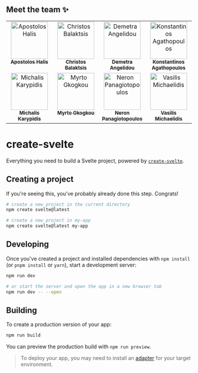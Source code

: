 ## Meet the team ✨
<!-- 
    Apostolos Halis
    Christos Balaktsis
    Demetra Angelidou
    Konstantinos Agathopoulos
    Michalis Karypidis
    Myrto Gkogkou
    Neron Panagiotopoulos
    Vasilis Michaelidis
 -->
<table>
    <tbody>
        <tr>
            <td align="center" valign="top" width="25%">
                <a href="https://github.com/TolisSth">
                    <img src="https://avatars.githubusercontent.com/u/93685610?v=4?s=100" width="100px;" alt="Apostolos Halis"/>
                    <br />
                    <sub><b>Apostolos Halis</b></sub>
                </a>
            </td>
            <td align="center" valign="top" width="25%">
                <a href="https://github.com/balaktsisc">
                    <img src="https://avatars.githubusercontent.com/u/74056421?v=4?s=100" width="100px;" alt="Christos Balaktsis"/>
                    <br />
                    <sub><b>Christos Balaktsis</b></sub>
                </a>
            </td>
            <td align="center" valign="top" width="25%">
                <a href="https://github.com/dangelidou">
                    <img src="https://avatars.githubusercontent.com/u/115474360?v=4?s=100" width="100px;" alt="Demetra Angelidou"/>
                    <br />
                    <sub><b>Demetra Angelidou</b></sub>
                </a>
            </td>
            <td align="center" valign="top" width="25%">
                <a href="https://github.com/Kostaga">
                    <img src="https://avatars.githubusercontent.com/u/59094550?v=4?s=100" width="100px;" alt="Konstantinos Agathopoulos"/>
                    <br />
                    <sub><b>Konstantinos Agathopoulos</b></sub>
                </a>
            </td>
            </tr>
            <tr>
            <td align="center" valign="top" width="25%">
                <a href="https://github.com/RogZero">
                    <img src="https://avatars.githubusercontent.com/u/110724304?v=4?s=100" width="100px;" alt="Michalis Karypidis"/>
                    <br />
                    <sub><b>Michalis Karypidis</b></sub>
                </a>
            </td>
            <td align="center" valign="top" width="25%">
                <a href="https://github.com/itsMyrto">
                    <img src="https://avatars.githubusercontent.com/u/75997814?v=4?s=100" width="100px;" alt="Myrto Gkogkou"/>
                    <br />
                    <sub><b>Myrto Gkogkou</b></sub>
                </a>
            </td>
            <td align="center" valign="top" width="25%">
                <a href="https://github.com/neron-png">
                    <img src="https://avatars.githubusercontent.com/u/18248043?v=4?s=100" width="100px;" alt="Neron Panagiotopoulos"/>
                    <br />
                    <sub><b>Neron Panagiotopoulos</b></sub>
                </a>
            </td>
            </td>
            <td align="center" valign="top" width="25%">
                <a href="https://github.com/VasilisMicha">
                    <img src="https://avatars.githubusercontent.com/u/145148992?v=4?s=100" width="100px;" alt="Vasilis Michaelidis"/>
                    <br />
                    <sub><b>Vasilis Michaelidis</b></sub>
                </a>
            </td>
        </tr>
    </tbody>
</table>


# create-svelte

Everything you need to build a Svelte project, powered by [`create-svelte`](https://github.com/sveltejs/kit/tree/master/packages/create-svelte).

## Creating a project

If you're seeing this, you've probably already done this step. Congrats!

```bash
# create a new project in the current directory
npm create svelte@latest

# create a new project in my-app
npm create svelte@latest my-app
```

## Developing

Once you've created a project and installed dependencies with `npm install` (or `pnpm install` or `yarn`), start a development server:

```bash
npm run dev

# or start the server and open the app in a new browser tab
npm run dev -- --open
```

## Building

To create a production version of your app:

```bash
npm run build
```

You can preview the production build with `npm run preview`.

> To deploy your app, you may need to install an [adapter](https://kit.svelte.dev/docs/adapters) for your target environment.
